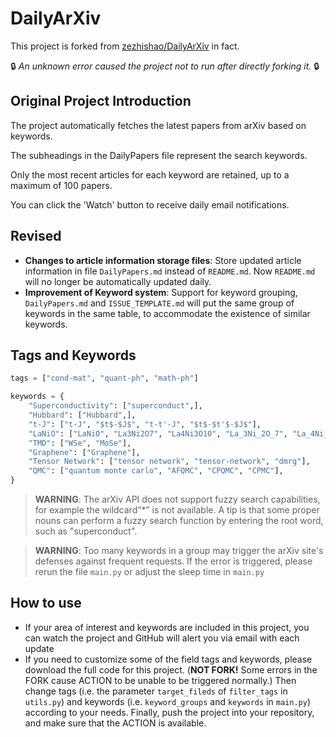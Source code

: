 # DailyArXiv

This project is forked from [zezhishao/DailyArXiv](https://github.com/zezhishao/DailyArXiv) in fact.

🔒 *An unknown error caused the project not to run after directly forking it.* 🔒

## Original Project Introduction

The project automatically fetches the latest papers from arXiv based on keywords.

The subheadings in the DailyPapers file represent the search keywords.

Only the most recent articles for each keyword are retained, up to a maximum of 100 papers.

You can click the 'Watch' button to receive daily email notifications.

## Revised

- **Changes to article information storage files**: Store updated article information in file `DailyPapers.md` instead of `README.md`. Now `README.md` will no longer be automatically updated daily.
- **Improvement of Keyword system**: Support for keyword grouping, `DailyPapers.md` and `ISSUE_TEMPLATE.md` will put the same group of keywords in the same table, to accommodate the existence of similar keywords.

## Tags and Keywords

```python
tags = ["cond-mat", "quant-ph", "math-ph"]
```

```python
keywords = {
    "Superconductivity": ["superconduct",],
    "Hubbard": ["Hubbard",],
    "t-J": ["t-J", "$t$-$J$", "t-t'-J", "$t$-$t'$-$J$"],
    "LaNiO": ["LaNiO", "La3Ni2O7", "La4Ni3O10", "La_3Ni_2O_7", "La_4Ni_3O_\{10\}", "La$_3$Ni$_2$O$_7$", "La$_4$Ni$_3$O$_\{10\}$"],
    "TMD": ["WSe", "MoSe"],
    "Graphene": ["Graphene"],
    "Tensor Network": ["tensor network", "tensor-network", "dmrg"],
    "QMC": ["quantum monte carlo", "AFQMC", "CPQMC", "CPMC"],
}
```

> **WARNING**: The arXiv API does not support fuzzy search capabilities, for example the wildcard“*” is not available. A tip is that some proper nouns can perform a fuzzy search function by entering the root word, such as "superconduct".

> **WARNING**: Too many keywords in a group may trigger the arXiv site's defenses against frequent requests. If the error is triggered, please rerun the file `main.py` or adjust the sleep time in `main.py`

## How to use

- If your area of interest and keywords are included in this project, you can watch the project and GitHub will alert you via email with each update
- If you need to customize some of the field tags and keywords, please download the full code for this project. (**NOT FORK!** Some errors in the FORK cause ACTION to be unable to be triggered normally.)
  Then change tags (i.e. the parameter `target_fileds` of `filter_tags` in `utils.py`) and keywords (i.e. `keyword_groups` and `keywords` in `main.py`) according to your needs.
  Finally, push the project into your repository, and make sure that the ACTION is available.
